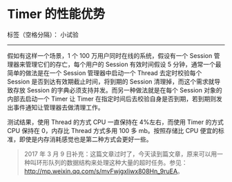 ﻿# Timer 的性能优势

标签（空格分隔）： 小试验

---

假如有这样一个场景，1 个 100 万用户同时在线的系统，假设有一个 Session 管理器来管理它们的存亡，每个用户的 Session 有效时间假设 5 分钟，通常一个最简单的做法是在一个 Session 管理器中启动一个 Thread 去定时校验每个 Session 是否到达有效期截止时间，将到期的 Session 清理掉，而这个需求就导致存放 Session 的字典必须支持并发。而另一种做法就是在每个 Session 对象的内部去启动一个 Timer 让 Timer 在指定时间后去校验自身是否到期，若到期则发出事件通知让管理器去做清理工作。

测试结果，使用 Thread 的方式 CPU 一直保持在 4%左右，而使用 Timer 的方式 CPU 保持在 0，内存比 Thread 方式多用 100 多 mb。按照存储比 CPU 便宜的标准，即使是内存消耗感觉也是第二种方式会更好一些。

> 2017 年 3 月 9 日补充：这篇文章过时了，今天读到篇文章，原来可以用一种叫环形队列的数据结构来处理这种大量的超时任务。参见：<http://mp.weixin.qq.com/s/mvFwjgxliwx808Hn_9ruEA>。
